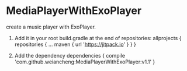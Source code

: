 # MediaPlayerWithExoPlayer

create a music player with ExoPlayer.

1. Add it in your root build.gradle at the end of repositories:
allprojects {
	repositories {
		...
		maven { url 'https://jitpack.io' }
	}
}

2. Add the dependency
dependencies {
	compile 'com.github.weiancheng:MediaPlayerWithExoPlayer:v1.1'
}
